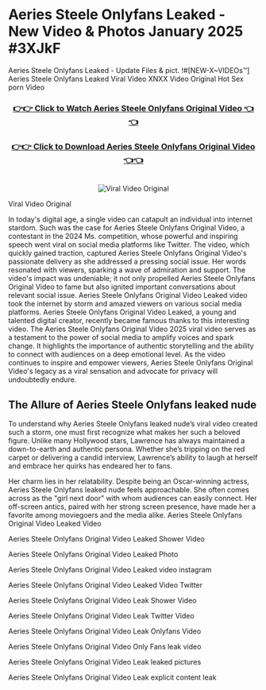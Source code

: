 # Aeries Steele Onlyfans Leaked - New Video & Photos January 2025 #3XJkF

Aeries Steele Onlyfans Leaked - Update Files & pict. !#[NEW-X~VIDEOs™] Aeries Steele Onlyfans Leaked Viral Video XNXX Video Original Hot Sex porn Video
<br>
<div align="center">
<h3><a href="https://links2leaks.com?utm_source=aeriessteele&utm_medium=gitlong" rel="nofollow">👉👉 Click to Watch Aeries Steele Onlyfans Original Video 👈👈</a></h3>
<h3><a href="https://links2leaks.com?utm_source=aeriessteele&utm_medium=gitlong" rel="nofollow">👉👉 Click to Download Aeries Steele Onlyfans Original Video 👈👈</a></h3>
<br>
<a href="https://links2leaks.com?utm_source=aeriessteele&utm_medium=gitlong" rel="nofollow"><img src="https://i.ibb.co/Gkj2r4b/banner.png" alt="Viral Video Original" style="max-width: 100%; display: inline-block;" data-target="animated-image.originalImage"></a>
</div>

Viral Video Original

In today's digital age, a single video can catapult an individual into internet stardom. Such was the case for Aeries Steele Onlyfans Original Video, a contestant in the 2024 Ms. competition, whose powerful and inspiring speech went viral on social media platforms like Twitter.
The video, which quickly gained traction, captured Aeries Steele Onlyfans Original Video's passionate delivery as she addressed a pressing social issue. Her words resonated with viewers, sparking a wave of admiration and support. The video's impact was undeniable; it not only propelled Aeries Steele Onlyfans Original Video to fame but also ignited important conversations about relevant social issue.
Aeries Steele Onlyfans Original Video Leaked video took the internet by storm and amazed viewers on various social media platforms. Aeries Steele Onlyfans Original Video Leaked, a young and talented digital creator, recently became famous thanks to this interesting video.
The Aeries Steele Onlyfans Original Video 2025 viral video serves as a testament to the power of social media to amplify voices and spark change. It highlights the importance of authentic storytelling and the ability to connect with audiences on a deep emotional level. As the video continues to inspire and empower viewers, Aeries Steele Onlyfans Original Video's legacy as a viral sensation and advocate for privacy will undoubtedly endure.

<h2>The Allure of Aeries Steele Onlyfans leaked nude</h2>


To understand why Aeries Steele Onlyfans leaked nude’s viral video created such a storm, one must first recognize what makes her such a beloved figure. Unlike many Hollywood stars, Lawrence has always maintained a down-to-earth and authentic persona. Whether she’s tripping on the red carpet or delivering a candid interview, Lawrence’s ability to laugh at herself and embrace her quirks has endeared her to fans.

Her charm lies in her relatability. Despite being an Oscar-winning actress, Aeries Steele Onlyfans leaked nude feels approachable. She often comes across as the "girl next door" with whom audiences can easily connect. Her off-screen antics, paired with her strong screen presence, have made her a favorite among moviegoers and the media alike.
Aeries Steele Onlyfans Original Video Leaked Video

Aeries Steele Onlyfans Original Video Leaked Shower Video

Aeries Steele Onlyfans Original Video Leaked Photo

Aeries Steele Onlyfans Original Video Leaked video instagram

Aeries Steele Onlyfans Original Video Leaked Video Twitter

Aeries Steele Onlyfans Original Video Leak Shower Video

Aeries Steele Onlyfans Original Video Leak Twitter Video

Aeries Steele Onlyfans Original Video Leak Onlyfans Video

Aeries Steele Onlyfans Original Video Only Fans leak video

Aeries Steele Onlyfans Original Video Leak leaked pictures

Aeries Steele Onlyfans Original Video Leak explicit content leak